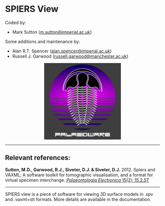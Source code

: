 # SPIERS View

Coded by:
 - Mark Sutton (m.sutton@imperial.ac.uk)

Some additions and maintenance by:

 - Alan R.T. Spencer (alan.spencer@imperial.ac.uk)
 - Russell J. Garwood (russell.garwood@manchester.ac.uk)

<p align="center">
  <img width="250" height="250" src="../SPIERScommon/resources/palaeoware_logo_square.png">
</p>

______

## Relevant references:
<b>Sutton, M.D., Garwood, R.J., Siveter, D.J. &amp; Siveter, D.J.</b> 2012. Spiers and VAXML; A software toolkit for tomographic visualisation, and a format for virtual specimen interchange. <a href="http://palaeo-electronica.org/content/issue-2-2012-technical-articles/226-virtual-palaeontology-toolkit"><i>Palaeontologia Electronica</i> 15(2): 15.2.5T</a>

______

SPIERS view is a piece of software for viewing 3D surface models in .spv and .vaxml+stl formats. More details are available in the documentation.
